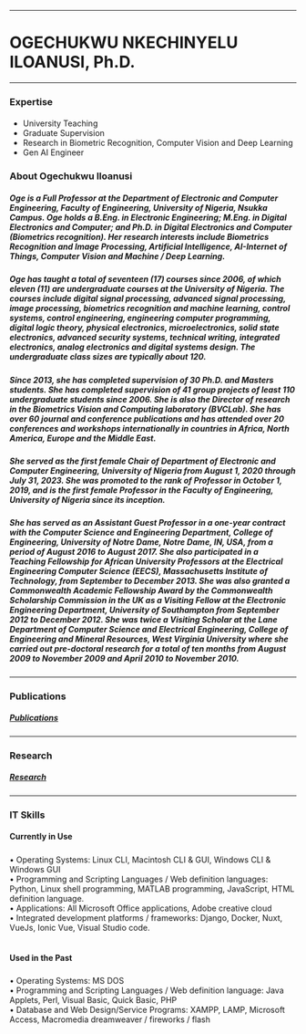 <!--
**OgeNI/OgeNI** is a ✨ _special_ ✨ repository because its `README.md` (this file) appears on your GitHub profile.

Here are some ideas to get you started:

- 🔭 I’m currently working on ...
- 🌱 I’m currently learning ...
- 👯 I’m looking to collaborate on ...
- 🤔 I’m looking for help with ...
- 💬 Ask me about ...
- 📫 How to reach me: ...
- 😄 Pronouns: ...
- ⚡ Fun fact: ...
-->

<hr/>
<p align="center"> <h1>OGECHUKWU NKECHINYELU ILOANUSI, Ph.D. </h1></p>
<hr/>

### Expertise

#### 
- University Teaching <br>
- Graduate Supervision <br>
- Research in Biometric Recognition, Computer Vision and Deep Learning <br>
- Gen AI Engineer <br>


### About Ogechukwu Iloanusi

##### Oge is a Full Professor at the Department of Electronic and Computer Engineering, Faculty of Engineering, University of Nigeria, Nsukka Campus. Oge holds a B.Eng. in Electronic Engineering; M.Eng. in Digital Electronics and Computer; and Ph.D. in Digital Electronics and Computer (Biometrics recognition). Her research interests include Biometrics Recognition and Image Processing, Artificial Intelligence, AI-Internet of Things, Computer Vision and Machine / Deep Learning.

##### Oge has taught a total of seventeen (17) courses since 2006, of which eleven (11) are undergraduate courses at the University of Nigeria. The courses include digital signal processing, advanced signal processing, image processing, biometrics recognition and machine learning, control systems, control engineering, engineering computer programming, digital logic theory, physical electronics, microelectronics, solid state electronics, advanced security systems, technical writing, integrated electronics, analog electronics and digital systems design. The undergraduate class sizes are typically about 120. 

##### Since 2013, she has completed supervision of 30 Ph.D. and Masters students. She has completed supervision of 41 group projects of least 110 undergraduate students since 2006. She is also the Director of research in the Biometrics Vision and Computing laboratory (BVCLab). She has over 60 journal and conference publications and has attended over 20 conferences and workshops internationally in countries in Africa, North America, Europe and the Middle East. 

##### She served as the first female Chair of Department of Electronic and Computer Engineering, University of Nigeria from August 1, 2020 through July 31, 2023. She was promoted to the rank of Professor in October 1, 2019, and is the first female Professor in the Faculty of Engineering, University of Nigeria since its inception. 

##### She has served as an Assistant Guest Professor in a one-year contract with the Computer Science and Engineering Department, College of Engineering, University of Notre Dame, Notre Dame, IN, USA, from a period of August 2016 to August 2017. She also participated in a Teaching Fellowship for African University Professors at the Electrical Engineering Computer Science (EECS), Massachusetts Institute of Technology, from September to December 2013. She was also granted a Commonwealth Academic Fellowship Award by the Commonwealth Scholarship Commission in the UK as a Visiting Fellow at the Electronic Engineering Department, University of Southampton from September 2012 to December 2012. She was twice a Visiting Scholar at the Lane Department of Computer Science and Electrical Engineering, College of Engineering and Mineral Resources, West Virginia University where she carried out pre-doctoral research for a total of ten months from August 2009 to November 2009 and April 2010 to November 2010.

<hr/>

### Publications

##### <a href="https://scholar.google.com/citations?user=9q7IHY8AAAAJ&hl=en" target="_blank">Publications</a>

<hr/>

### Research

##### <a href="https://biometricsvision.com/" target="_blank">Research</a>

<hr/>

### IT Skills

#### Currently in Use

#####
•	Operating Systems: Linux CLI, Macintosh CLI & GUI, Windows CLI & Windows GUI <br>
•	Programming and Scripting Languages / Web definition languages: Python, Linux shell programming, MATLAB programming, JavaScript, HTML definition language. <br>
•	Applications: All Microsoft Office applications, Adobe creative cloud <br>
•	Integrated development platforms / frameworks: Django, Docker, Nuxt, VueJs, Ionic Vue, Visual Studio code. <br>
<br>

#### Used in the Past

#####
•	Operating Systems: MS DOS <br>
•	Programming and Scripting Languages / Web definition language: Java Applets, Perl, Visual Basic, Quick Basic, PHP <br>
•	Database and Web Design/Service Programs: XAMPP, LAMP, Microsoft Access, Macromedia dreamweaver / fireworks / flash <br>




